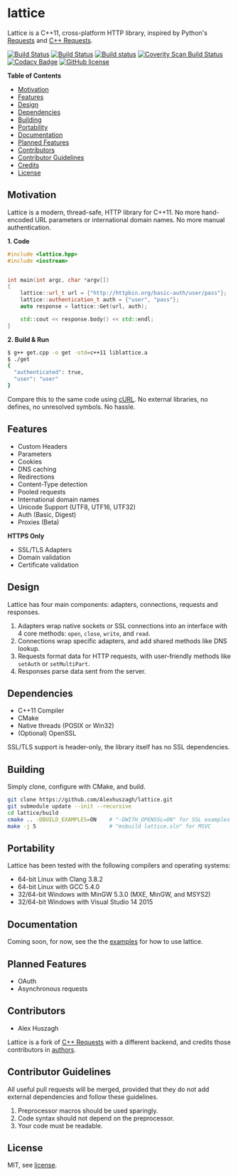 lattice
=======

Lattice is a C++11, cross-platform HTTP library, inspired by Python's [Requests](https://github.com/kennethreitz/requests) and [C++ Requests](https://github.com/whoshuu/cpr).

[![Build Status](https://travis-ci.org/Alexhuszagh/lattice.svg?branch=master)](https://travis-ci.org/Alexhuszagh/lattice)
[![Build Status](https://tea-ci.org/api/badges/Alexhuszagh/lattice/status.svg)](https://tea-ci.org/Alexhuszagh/lattice)
[![Build status](https://ci.appveyor.com/api/projects/status/f00mv37ditu0x9o3?svg=true)](https://ci.appveyor.com/project/Alexhuszagh/lattice)
[![Coverity Scan Build Status](https://scan.coverity.com/projects/12994/badge.svg)](https://scan.coverity.com/projects/alexhuszagh-lattice)
[![Codacy Badge](https://api.codacy.com/project/badge/Grade/94086e9e74ec4c4e8a65c32c2626440b)](https://www.codacy.com/app/Alexhuszagh/lattice?utm_source=github.com&amp;utm_medium=referral&amp;utm_content=Alexhuszagh/lattice&amp;utm_campaign=Badge_Grade)
[![GitHub license](https://img.shields.io/badge/license-MIT-blue.svg)](https://github.com/Alexhuszagh/json/blob/master/LICENSE.md)

**Table of Contents**

- [Motivation](#motivation)
- [Features](#features)
- [Design](#design)
- [Dependencies](#dependencies)
- [Building](#building)
- [Portability](#portability)
- [Documentation](#documentation)
- [Planned Features](#planned-features)
- [Contributors](#contributors)
- [Contributor Guidelines](#contributors-guidelines)
- [Credits](#credits)
- [License](#license)

## Motivation

Lattice is a modern, thread-safe, HTTP library for C++11. No more hand-encoded URL parameters or international domain names. No more manual authentication. 

**1. Code**
```cpp
#include <lattice.hpp>
#include <iostream>


int main(int argc, char *argv[])
{
    lattice::url_t url = {"http://httpbin.org/basic-auth/user/pass"};
    lattice::authentication_t auth = {"user", "pass"};
    auto response = lattice::Get(url, auth);

    std::cout << response.body() << std::endl;
}
```

**2. Build & Run**

```bash
$ g++ get.cpp -o get -std=c++11 liblattice.a
$ ./get
{
  "authenticated": true, 
  "user": "user"
}
```

Compare this to the same code using [cURL](https://gist.github.com/Alexhuszagh/e3c534f7cf317c5f88102f1307113622). No external libraries, no defines, no unresolved symbols. No hassle.

## Features

- Custom Headers
- Parameters
- Cookies
- DNS caching
- Redirections
- Content-Type detection
- Pooled requests
- International domain names
- Unicode Support (UTF8, UTF16, UTF32)
- Auth (Basic, Digest)
- Proxies (Beta)

**HTTPS Only**

- SSL/TLS Adapters
- Domain validation
- Certificate validation

## Design

Lattice has four main components: adapters, connections, requests and responses. 

1. Adapters wrap native sockets or SSL connections into an interface with 4 core methods: `open`, `close`, `write`, and `read`. 
2. Connections wrap specific adapters, and add shared methods like DNS lookup. 
3. Requests format data for HTTP requests, with user-friendly methods like `setAuth` or `setMultiPart`.
4. Responses parse data sent from the server.

## Dependencies

- C++11 Compiler
- CMake
- Native threads (POSIX or Win32)
- (Optional) OpenSSL

SSL/TLS support is header-only, the library itself has no SSL dependencies.

## Building

Simply clone, configure with CMake, and build.

```bash
git clone https://github.com/Alexhuszagh/lattice.git
git submodule update --init --recursive
cd lattice/build
cmake .. -DBUILD_EXAMPLES=ON    # "-DWITH_OPENSSL=ON" for SSL examples
make -j 5                       # "msbuild lattice.sln" for MSVC
```

## Portability

Lattice has been tested with the following compilers and operating systems:

- 64-bit Linux with Clang 3.8.2
- 64-bit Linux with GCC 5.4.0
- 32/64-bit Windows with MinGW 5.3.0 (MXE, MinGW, and MSYS2) 
- 32/64-bit Windows with Visual Studio 14 2015

## Documentation

Coming soon, for now, see the the [examples](/example) for how to use lattice.

## Planned Features

- OAuth
- Asynchronous requests

## Contributors

- Alex Huszagh

Lattice is a fork of [C++ Requests](https://github.com/whoshuu/cpr) with a different backend, and credits those contributors in [authors](AUTHORS). 

## Contributor Guidelines

All useful pull requests will be merged, provided that they do not add external dependencies and follow these guidelines.

1. Preprocessor macros should be used sparingly.
2. Code syntax should not depend on the preprocessor.
3. Your code must be readable.

## License

MIT, see [license](LICENSE.md).
